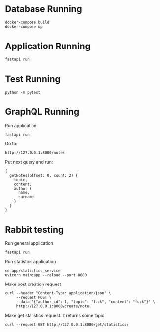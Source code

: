 # Database Running

```
docker-compose build
docker-compose up
```

# Application Running

```
fastapi run
```

# Test Running

```
python -m pytest
```

# GraphQL Running

Run application 
```
fastapi run
```

Go to:
```
http://127.0.0.1:8000/notes
```

Put next query and run:
```
{
  getNotes(offset: 0, count: 2) {
    topic,
    content,
    author {
      name,
      surname
    }
  }
}
```

# Rabbit testing

Run general application
```
fastapi run
```

Run statistics application
```
cd app/statistics_service
uvicorn main:app --reload --port 8080
```

Make post creation request
```
curl --header "Content-Type: application/json" \
     --request POST \
     --data '{"author_id": 1, "topic": "fuck", "content": "fuck"}' \
     http://127.0.0.1:8000/create/note
```

Make get statistics request. It returns some topic
```
curl --request GET http://127.0.0.1:8080/get/statistics/
```
